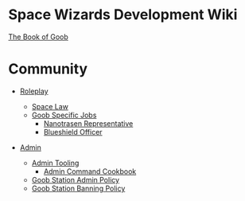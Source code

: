 Space Wizards Development Wiki
=====================

[The Book of Goob](index.md)

Community
========================
- [Roleplay](en/community/roleplay.md)
  - [Space Law](en/community/roleplay/space-law.md)
  - [Goob Specific Jobs](en/community/roleplay/jobs.md)
    - [Nanotrasen Representative](en/community/roleplay/jobs/ntr.md)
	- [Blueshield Officer](en/community/roleplay/jobs/bs.md)

- [Admin](en/community/admin.md)
  - [Admin Tooling](en/community/admin/admin-tooling.md)
    - [Admin Command Cookbook](en/community/admin/admin-tooling/admin-command-cookbook.md)
  - [Goob Station Admin Policy](en/community/admin/admin-policy.md)
  - [Goob Station Banning Policy](en/community/admin/banning-policy.md)
